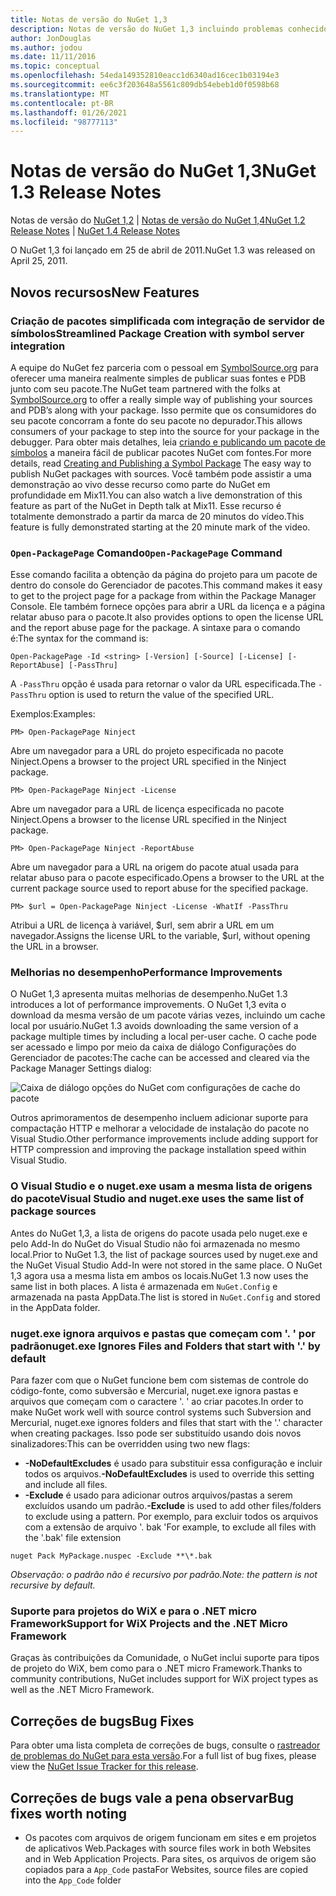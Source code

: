 ```yaml
---
title: Notas de versão do NuGet 1,3
description: Notas de versão do NuGet 1,3 incluindo problemas conhecidos, correções de bugs, recursos adicionados e DCRs.
author: JonDouglas
ms.author: jodou
ms.date: 11/11/2016
ms.topic: conceptual
ms.openlocfilehash: 54eda149352810eacc1d6340ad16cec1b03194e3
ms.sourcegitcommit: ee6c3f203648a5561c809db54ebeb1d0f0598b68
ms.translationtype: MT
ms.contentlocale: pt-BR
ms.lasthandoff: 01/26/2021
ms.locfileid: "98777113"
---
```

# <a name="nuget-13-release-notes"></a><span data-ttu-id="9cc94-103">Notas de versão do NuGet 1,3</span><span class="sxs-lookup"><span data-stu-id="9cc94-103">NuGet 1.3 Release Notes</span></span>

<span data-ttu-id="9cc94-104">Notas de versão do [NuGet 1,2](../release-notes/nuget-1.2.md)  |  [Notas de versão do NuGet 1,4](../release-notes/nuget-1.4.md)</span><span class="sxs-lookup"><span data-stu-id="9cc94-104">[NuGet 1.2 Release Notes](../release-notes/nuget-1.2.md) | [NuGet 1.4 Release Notes](../release-notes/nuget-1.4.md)</span></span>

<span data-ttu-id="9cc94-105">O NuGet 1,3 foi lançado em 25 de abril de 2011.</span><span class="sxs-lookup"><span data-stu-id="9cc94-105">NuGet 1.3 was released on April 25, 2011.</span></span>

## <a name="new-features"></a><span data-ttu-id="9cc94-106">Novos recursos</span><span class="sxs-lookup"><span data-stu-id="9cc94-106">New Features</span></span>

### <a name="streamlined-package-creation-with-symbol-server-integration"></a><span data-ttu-id="9cc94-107">Criação de pacotes simplificada com integração de servidor de símbolos</span><span class="sxs-lookup"><span data-stu-id="9cc94-107">Streamlined Package Creation with symbol server integration</span></span>

<span data-ttu-id="9cc94-108">A equipe do NuGet fez parceria com o pessoal em [SymbolSource.org](http://www.symbolsource.org/) para oferecer uma maneira realmente simples de publicar suas fontes e PDB junto com seu pacote.</span><span class="sxs-lookup"><span data-stu-id="9cc94-108">The NuGet team partnered with the folks at [SymbolSource.org](http://www.symbolsource.org/) to offer a really simple way of publishing your sources and PDB’s along with your package.</span></span> <span data-ttu-id="9cc94-109">Isso permite que os consumidores do seu pacote concorram a fonte do seu pacote no depurador.</span><span class="sxs-lookup"><span data-stu-id="9cc94-109">This allows consumers of your package to step into the source for your package in the debugger.</span></span> <span data-ttu-id="9cc94-110">Para obter mais detalhes, leia [criando e publicando um pacote de símbolos](../create-packages/symbol-packages.md) a maneira fácil de publicar pacotes NuGet com fontes.</span><span class="sxs-lookup"><span data-stu-id="9cc94-110">For more details, read [Creating and Publishing a Symbol Package](../create-packages/symbol-packages.md) The easy way to publish NuGet packages with sources.</span></span> <span data-ttu-id="9cc94-111">Você também pode assistir a uma demonstração ao vivo desse recurso como parte do NuGet em profundidade em Mix11.</span><span class="sxs-lookup"><span data-stu-id="9cc94-111">You can also watch a live demonstration of this feature as part of the NuGet in Depth talk at Mix11.</span></span> <span data-ttu-id="9cc94-112">Esse recurso é totalmente demonstrado a partir da marca de 20 minutos do vídeo.</span><span class="sxs-lookup"><span data-stu-id="9cc94-112">This feature is fully demonstrated starting at the 20 minute mark of the video.</span></span>

### <a name="open-packagepage-command"></a><span data-ttu-id="9cc94-113">`Open-PackagePage` Comando</span><span class="sxs-lookup"><span data-stu-id="9cc94-113">`Open-PackagePage` Command</span></span>

<span data-ttu-id="9cc94-114">Esse comando facilita a obtenção da página do projeto para um pacote de dentro do console do Gerenciador de pacotes.</span><span class="sxs-lookup"><span data-stu-id="9cc94-114">This command makes it easy to get to the project page for a package from within the Package Manager Console.</span></span> <span data-ttu-id="9cc94-115">Ele também fornece opções para abrir a URL da licença e a página relatar abuso para o pacote.</span><span class="sxs-lookup"><span data-stu-id="9cc94-115">It also provides options to open the license URL and the report abuse page for the package.</span></span>
<span data-ttu-id="9cc94-116">A sintaxe para o comando é:</span><span class="sxs-lookup"><span data-stu-id="9cc94-116">The syntax for the command is:</span></span>

```
Open-PackagePage -Id <string> [-Version] [-Source] [-License] [-ReportAbuse] [-PassThru]
```

<span data-ttu-id="9cc94-117">A `-PassThru` opção é usada para retornar o valor da URL especificada.</span><span class="sxs-lookup"><span data-stu-id="9cc94-117">The `-PassThru` option is used to return the value of the specified URL.</span></span>

<span data-ttu-id="9cc94-118">Exemplos:</span><span class="sxs-lookup"><span data-stu-id="9cc94-118">Examples:</span></span>

```
PM> Open-PackagePage Ninject
```

<span data-ttu-id="9cc94-119">Abre um navegador para a URL do projeto especificada no pacote Ninject.</span><span class="sxs-lookup"><span data-stu-id="9cc94-119">Opens a browser to the project URL specified in the Ninject package.</span></span>

```
PM> Open-PackagePage Ninject -License
```

<span data-ttu-id="9cc94-120">Abre um navegador para a URL de licença especificada no pacote Ninject.</span><span class="sxs-lookup"><span data-stu-id="9cc94-120">Opens a browser to the license URL specified in the Ninject package.</span></span>

```
PM> Open-PackagePage Ninject -ReportAbuse
```

<span data-ttu-id="9cc94-121">Abre um navegador para a URL na origem do pacote atual usada para relatar abuso para o pacote especificado.</span><span class="sxs-lookup"><span data-stu-id="9cc94-121">Opens a browser to the URL at the current package source used to report abuse for the specified package.</span></span>

```
PM> $url = Open-PackagePage Ninject -License -WhatIf -PassThru
```

<span data-ttu-id="9cc94-122">Atribui a URL de licença à variável, $url, sem abrir a URL em um navegador.</span><span class="sxs-lookup"><span data-stu-id="9cc94-122">Assigns the license URL to the variable, $url, without opening the URL in a browser.</span></span>

### <a name="performance-improvements"></a><span data-ttu-id="9cc94-123">Melhorias no desempenho</span><span class="sxs-lookup"><span data-stu-id="9cc94-123">Performance Improvements</span></span>

<span data-ttu-id="9cc94-124">O NuGet 1,3 apresenta muitas melhorias de desempenho.</span><span class="sxs-lookup"><span data-stu-id="9cc94-124">NuGet 1.3 introduces a lot of performance improvements.</span></span> <span data-ttu-id="9cc94-125">O NuGet 1,3 evita o download da mesma versão de um pacote várias vezes, incluindo um cache local por usuário.</span><span class="sxs-lookup"><span data-stu-id="9cc94-125">NuGet 1.3 avoids downloading the same version of a package multiple times by including a local per-user cache.</span></span> <span data-ttu-id="9cc94-126">O cache pode ser acessado e limpo por meio da caixa de diálogo Configurações do Gerenciador de pacotes:</span><span class="sxs-lookup"><span data-stu-id="9cc94-126">The cache can be accessed and cleared via the Package Manager Settings dialog:</span></span>

![Caixa de diálogo opções do NuGet com configurações de cache do pacote](./media/nuget-options.png)

<span data-ttu-id="9cc94-128">Outros aprimoramentos de desempenho incluem adicionar suporte para compactação HTTP e melhorar a velocidade de instalação do pacote no Visual Studio.</span><span class="sxs-lookup"><span data-stu-id="9cc94-128">Other performance improvements include adding support for HTTP compression and improving the package installation speed within Visual Studio.</span></span>

### <a name="visual-studio-and-nugetexe-uses-the-same-list-of-package-sources"></a><span data-ttu-id="9cc94-129">O Visual Studio e o nuget.exe usam a mesma lista de origens do pacote</span><span class="sxs-lookup"><span data-stu-id="9cc94-129">Visual Studio and nuget.exe uses the same list of package sources</span></span>

<span data-ttu-id="9cc94-130">Antes do NuGet 1,3, a lista de origens do pacote usada pelo nuget.exe e pelo Add-In do NuGet do Visual Studio não foi armazenada no mesmo local.</span><span class="sxs-lookup"><span data-stu-id="9cc94-130">Prior to NuGet 1.3, the list of package sources used by nuget.exe and the NuGet Visual Studio Add-In were not stored in the same place.</span></span> <span data-ttu-id="9cc94-131">O NuGet 1,3 agora usa a mesma lista em ambos os locais.</span><span class="sxs-lookup"><span data-stu-id="9cc94-131">NuGet 1.3 now uses the same list in both places.</span></span> <span data-ttu-id="9cc94-132">A lista é armazenada em `NuGet.Config` e armazenada na pasta AppData.</span><span class="sxs-lookup"><span data-stu-id="9cc94-132">The list is stored in `NuGet.Config` and stored in the AppData folder.</span></span>

### <a name="nugetexe-ignores-files-and-folders-that-start-with--by-default"></a><span data-ttu-id="9cc94-133">nuget.exe ignora arquivos e pastas que começam com '. ' por padrão</span><span class="sxs-lookup"><span data-stu-id="9cc94-133">nuget.exe Ignores Files and Folders that start with '.' by default</span></span>

<span data-ttu-id="9cc94-134">Para fazer com que o NuGet funcione bem com sistemas de controle do código-fonte, como subversão e Mercurial, nuget.exe ignora pastas e arquivos que começam com o caractere '. ' ao criar pacotes.</span><span class="sxs-lookup"><span data-stu-id="9cc94-134">In order to make NuGet work well with source control systems such Subversion and Mercurial, nuget.exe ignores folders and files that start with the '.' character when creating packages.</span></span> <span data-ttu-id="9cc94-135">Isso pode ser substituído usando dois novos sinalizadores:</span><span class="sxs-lookup"><span data-stu-id="9cc94-135">This can be overridden using two new flags:</span></span>

* <span data-ttu-id="9cc94-136">__-NoDefaultExcludes__ é usado para substituir essa configuração e incluir todos os arquivos.</span><span class="sxs-lookup"><span data-stu-id="9cc94-136">__-NoDefaultExcludes__ is used to override this setting and include all files.</span></span>
* <span data-ttu-id="9cc94-137">__-Exclude__ é usado para adicionar outros arquivos/pastas a serem excluídos usando um padrão.</span><span class="sxs-lookup"><span data-stu-id="9cc94-137">__-Exclude__ is used to add other files/folders to exclude using a pattern.</span></span> <span data-ttu-id="9cc94-138">Por exemplo, para excluir todos os arquivos com a extensão de arquivo '. bak '</span><span class="sxs-lookup"><span data-stu-id="9cc94-138">For example, to exclude all files with the '.bak' file extension</span></span>

```cli
nuget Pack MyPackage.nuspec -Exclude **\*.bak
```  

<span data-ttu-id="9cc94-139">_Observação: o padrão não é recursivo por padrão._</span><span class="sxs-lookup"><span data-stu-id="9cc94-139">_Note: the pattern is not recursive by default._</span></span>

### <a name="support-for-wix-projects-and-the-net-micro-framework"></a><span data-ttu-id="9cc94-140">Suporte para projetos do WiX e para o .NET micro Framework</span><span class="sxs-lookup"><span data-stu-id="9cc94-140">Support for WiX Projects and the .NET Micro Framework</span></span>

<span data-ttu-id="9cc94-141">Graças às contribuições da Comunidade, o NuGet inclui suporte para tipos de projeto do WiX, bem como para o .NET micro Framework.</span><span class="sxs-lookup"><span data-stu-id="9cc94-141">Thanks to community contributions, NuGet includes support for WiX project types as well as the .NET Micro Framework.</span></span>

## <a name="bug-fixes"></a><span data-ttu-id="9cc94-142">Correções de bugs</span><span class="sxs-lookup"><span data-stu-id="9cc94-142">Bug Fixes</span></span>

<span data-ttu-id="9cc94-143">Para obter uma lista completa de correções de bugs, consulte o [rastreador de problemas do NuGet para esta versão](http://nuget.codeplex.com/workitem/list/advanced?keyword=&status=All&type=All&priority=All&release=NuGet%201.3&assignedTo=All&component=All&sortField=LastUpdatedDate&sortDirection=Descending&page=0).</span><span class="sxs-lookup"><span data-stu-id="9cc94-143">For a full list of bug fixes, please view the [NuGet Issue Tracker for this release](http://nuget.codeplex.com/workitem/list/advanced?keyword=&status=All&type=All&priority=All&release=NuGet%201.3&assignedTo=All&component=All&sortField=LastUpdatedDate&sortDirection=Descending&page=0).</span></span>

## <a name="bug-fixes-worth-noting"></a><span data-ttu-id="9cc94-144">Correções de bugs vale a pena observar</span><span class="sxs-lookup"><span data-stu-id="9cc94-144">Bug fixes worth noting</span></span>

* <span data-ttu-id="9cc94-145">Os pacotes com arquivos de origem funcionam em sites e em projetos de aplicativos Web.</span><span class="sxs-lookup"><span data-stu-id="9cc94-145">Packages with source files work in both Websites and in Web Application Projects.</span></span>
<span data-ttu-id="9cc94-146">Para sites, os arquivos de origem são copiados para a `App_Code` pasta</span><span class="sxs-lookup"><span data-stu-id="9cc94-146">For Websites, source files are copied into the `App_Code` folder</span></span>
